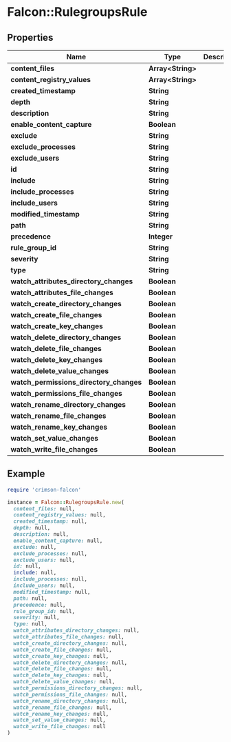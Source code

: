 # Falcon::RulegroupsRule

## Properties

| Name | Type | Description | Notes |
| ---- | ---- | ----------- | ----- |
| **content_files** | **Array&lt;String&gt;** |  | [optional] |
| **content_registry_values** | **Array&lt;String&gt;** |  | [optional] |
| **created_timestamp** | **String** |  | [optional] |
| **depth** | **String** |  |  |
| **description** | **String** |  | [optional] |
| **enable_content_capture** | **Boolean** |  | [optional] |
| **exclude** | **String** |  | [optional] |
| **exclude_processes** | **String** |  | [optional] |
| **exclude_users** | **String** |  | [optional] |
| **id** | **String** |  |  |
| **include** | **String** |  |  |
| **include_processes** | **String** |  | [optional] |
| **include_users** | **String** |  | [optional] |
| **modified_timestamp** | **String** |  | [optional] |
| **path** | **String** |  |  |
| **precedence** | **Integer** |  | [optional] |
| **rule_group_id** | **String** |  |  |
| **severity** | **String** |  |  |
| **type** | **String** |  |  |
| **watch_attributes_directory_changes** | **Boolean** |  | [optional] |
| **watch_attributes_file_changes** | **Boolean** |  | [optional] |
| **watch_create_directory_changes** | **Boolean** |  | [optional] |
| **watch_create_file_changes** | **Boolean** |  | [optional] |
| **watch_create_key_changes** | **Boolean** |  | [optional] |
| **watch_delete_directory_changes** | **Boolean** |  | [optional] |
| **watch_delete_file_changes** | **Boolean** |  | [optional] |
| **watch_delete_key_changes** | **Boolean** |  | [optional] |
| **watch_delete_value_changes** | **Boolean** |  | [optional] |
| **watch_permissions_directory_changes** | **Boolean** |  | [optional] |
| **watch_permissions_file_changes** | **Boolean** |  | [optional] |
| **watch_rename_directory_changes** | **Boolean** |  | [optional] |
| **watch_rename_file_changes** | **Boolean** |  | [optional] |
| **watch_rename_key_changes** | **Boolean** |  | [optional] |
| **watch_set_value_changes** | **Boolean** |  | [optional] |
| **watch_write_file_changes** | **Boolean** |  | [optional] |

## Example

```ruby
require 'crimson-falcon'

instance = Falcon::RulegroupsRule.new(
  content_files: null,
  content_registry_values: null,
  created_timestamp: null,
  depth: null,
  description: null,
  enable_content_capture: null,
  exclude: null,
  exclude_processes: null,
  exclude_users: null,
  id: null,
  include: null,
  include_processes: null,
  include_users: null,
  modified_timestamp: null,
  path: null,
  precedence: null,
  rule_group_id: null,
  severity: null,
  type: null,
  watch_attributes_directory_changes: null,
  watch_attributes_file_changes: null,
  watch_create_directory_changes: null,
  watch_create_file_changes: null,
  watch_create_key_changes: null,
  watch_delete_directory_changes: null,
  watch_delete_file_changes: null,
  watch_delete_key_changes: null,
  watch_delete_value_changes: null,
  watch_permissions_directory_changes: null,
  watch_permissions_file_changes: null,
  watch_rename_directory_changes: null,
  watch_rename_file_changes: null,
  watch_rename_key_changes: null,
  watch_set_value_changes: null,
  watch_write_file_changes: null
)
```

